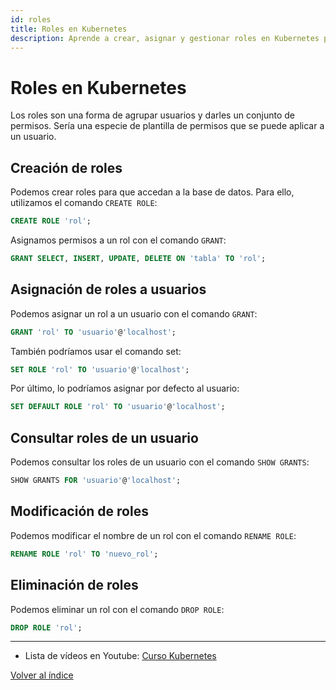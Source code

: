 ```yaml
---
id: roles
title: Roles en Kubernetes
description: Aprende a crear, asignar y gestionar roles en Kubernetes para controlar el acceso a los recursos.
---
```


# Roles en Kubernetes

Los roles son una forma de agrupar usuarios y darles un conjunto de permisos. Sería una especie de plantilla de permisos que se puede aplicar a un usuario.

## Creación de roles
Podemos crear roles para que accedan a la base de datos. Para ello, utilizamos el comando `CREATE ROLE`:
```sql
CREATE ROLE 'rol';
```

Asignamos permisos a un rol con el comando `GRANT`:
```sql
GRANT SELECT, INSERT, UPDATE, DELETE ON 'tabla' TO 'rol';
```

## Asignación de roles a usuarios
Podemos asignar un rol a un usuario con el comando `GRANT`:
```sql
GRANT 'rol' TO 'usuario'@'localhost';
```

También podríamos usar el comando set:
```sql
SET ROLE 'rol' TO 'usuario'@'localhost';
```

Por último, lo podríamos asignar por defecto al usuario:
```sql
SET DEFAULT ROLE 'rol' TO 'usuario'@'localhost';
```

## Consultar roles de un usuario
Podemos consultar los roles de un usuario con el comando `SHOW GRANTS`:
```sql
SHOW GRANTS FOR 'usuario'@'localhost';
```

## Modificación de roles
Podemos modificar el nombre de un rol con el comando `RENAME ROLE`:
```sql
RENAME ROLE 'rol' TO 'nuevo_rol';
```

## Eliminación de roles
Podemos eliminar un rol con el comando `DROP ROLE`:
```sql
DROP ROLE 'rol';
```

---
* Lista de vídeos en Youtube: [Curso Kubernetes](https://www.youtube.com/playlist?list=PLQhxXeq1oc2k9MFcKxqXy5GV4yy7wqSma)

[Volver al índice](README.md#índice)